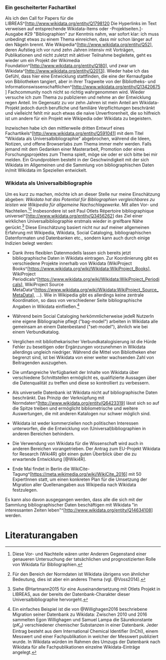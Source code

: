 ### Ein gescheiterter Fachartikel

Als ich den Call for Papers für die
LIBREAS^[<http://www.wikidata.org/entity/Q1798120> Die Hyperlinks im Text
verweisen auf entsprechende Wikidata-Items oder -Projektseiten.]-Ausgabe #29
"Bibliographien" zur Kenntnis nahm, war sofort klar: ich muss unbedingt etwas
zu einem Thema einreichen, dass mir schon länger auf den Nägeln brennt. Wie
Wikipedia^[<http://www.wikidata.org/entity/Q52>], deren Aufstieg ich vor rund
zehn Jahren intensiv mit Vorträgen, Publikationen und nicht zuletzt mit aktiver
Teilnahme begleitete, geht es wieder um ein Projekt der Wikimedia
Foundation^[<http://www.wikidata.org/entity/Q180>], und zwar um
Wikidata^[<http://www.wikidata.org/entity/Q2013>]. Wieder habe ich das Gefühl,
dass hier eine Entwicklung stattfinden, die eine der Kernaufgabe von
Bibliotheken tangiert, aber in ihrer Tragweite von der Bibliotheks- und
Informationswissenschaftlichen^[<http://www.wikidata.org/entity/Q13420675>]
Fachcommunity noch nicht so richtig wahrgenommen wird. Wieder versuche ich zum
Thema zu publizieren und nehme an der Entwicklung regen Anteil. Im Gegensatz zu
vor zehn Jahren ist mein Anteil am Wikidata-Projekt jedoch durch berufliche und
familiäre Verpflichtungen beschränkt und vielleicht fehlt mir auch etwas die
naive Unverfrorenheit, die so hilfreich ist um andere für ein Projekt wie
Wikipedia oder Wikidata zu begeistern.

Inzwischen habe ich den mittlerweile dritten Entwurf eines
Fachartikels^[<http://www.wikidata.org/entity/Q591041>] mit dem Titel "Wikidata
als Universalbibliographie" abgebrochen, während die Ideen, Notizen, und offene
Browsertabs zum Thema immer mehr werden. Falls jemand mit dem Gedanken einer
Masterarbeit, Promotion oder eines Forschungsprojektes zum Thema spielt, möge
sie oder er sich bitte bei mir melden. Ein Grundproblem besteht in der
Geschwindigkeit mit der sich Wikidata im Allgemeinen und die Sammlung von
bibliographischen Daten in/mit Wikidata im Speziellen entwickelt.

### Wikidata als Universalbibliographie

Um es kurz zu machen, möchte ich an dieser Stelle nur meine Einschätzung
abgeben: *Wikidata hat das Potential für Bibliographien vergleichbares zu
leisten wie Wikipedia für allgemeine Nachschlagewerke*. Mit allen Vor- und
Nachteilen.[^2][^3] Insbesondere ist seit Paul Otlets Répertoire
bibliographique universel^[<http://www.wikidata.org/entity/Q3456262>] das Ziel
einer wirklichen Universalbibliographie erstmals wieder in greifbare Nähe
gerückt.[^4]  Diese Einschätzung basiert nicht nur auf meiner allgemeinen Erfahrung
mit Wikipedia, Wikidata, Social Cataloging, bibliographischen Datenformaten und
Datenbanken etc., sondern kann auch durch einige Indizien belegt werden:

[^2]: Diese Vor- und Nachteile wären unter Anderem Gegenstand einer
genaueren Untersuchung der tatsächlichen und prognostizierten Rolle von
Wikidata für Bibliographien.

[^3]: Für den Bereich der Normdaten ist Wikidata übrigens von ähnlicher
Bedeutung, dies ist aber ein anderes Thema (vgl. @Voss2014).

[^4]: Siehe @Hartmann2015 für eine Auseinandersetzung mit Otlets Projekt in LIBREAS,
aus der bereits der Datenbank-Charakter dieser Universalbibliographie hervorgeht.

* Dank ihres flexiblen Datenmodells lassen sich bereits jetzt bibliographische
  Daten in Wikidata eintragen. Zur Koordinierung gibt es verschiedene Projekte
  innerhalb von Wikidata (WikiProject Books^[<https://www.wikidata.org/wiki/Wikidata:WikiProject_Books>],
  WikiProject Periodicals^[<https://www.wikidata.org/wiki/Wikidata:WikiProject_Periodicals>],
  WikiProject Source MetaData^[<https://www.wikidata.org/wiki/Wikidata:WikiProject_Source_MetaData>], ...).
  Wie in Wikipedia gibt es allerdings keine
  zentrale Koordination, so dass von verschiedener Seite bibliographische
  Angaben in Wikidata einfließen.[^5]


[^5]: Ein einfaches Beispiel ist die von @Willighagen2016 beschriebene
Migration seiner Datenbank zu Wikidata: Zwischen 2010 und 2016 sammelten Egon
Willighagen und Samuel Lampa die Säurekonstante ($pK_a$) verschiedener
chemischer Substanzen in einer Datenbank. Jeder Eintrag besteht aus dem
International Chemical Identifier  (InChI), einem Messwert und einer
Fachpublikation in welcher der Messwert publiziert wurde. In Wikidata würden im
Rahmen des Umzugs der Datenbank nach Wikidata für alle Fachpublikationen
einzelne Wikidata-Einträge angelegt.


* Während beim Social Cataloging herkömmlicherweise jedeR NutzerIn eine eigene
  Bibliographie pflegt ("bag-model") arbeiten in Wikidata alle gemeinsam an einem
  Datenbestand ("set-model"), ähnlich wie bei einem Verbundkatalog.

* Verglichen mit bibliothekarischer Verbundkatalogisierung ist die Hürde Fehler
  zu beseitigen oder Ergänzungen vorzunehmen in Wikidata allerdings ungleich
  niedriger. Während die Mittel von Bibliotheken eher begrenzt sind, ist bei
  Wikidata von einer weiter wachsenden Zahl von Beitragenden auszugehen.

* Die umfangreiche Verfügbarkeit der Inhalte von Wikidata über verschiedene
  Schnittstellen ermöglicht es, qualifizierte Aussagen über die Datenqualität
  zu treffen und diese so kontrolliert zu verbessern.

* Als universelle Datenbank ist Wikidata nicht auf bibliographische Daten
  beschränkt. Das Prinzip der Verknüpfung mit
  Normdaten^[<http://www.wikidata.org/entity/Q6423319>] lässt sich so auf die
  Spitze treiben und ermöglicht bibliometrische und weitere Auswertungen, die
  mit anderen Katalogen nur schwer möglich sind.

* Wikidata ist weder kommerziellen noch politischen Interessen unterworfen, die
  die Entwicklung von (Universal)bibliographien in anderen Bereichen behindern.

* Die Verwendung von Wikidata für die Wissenschaft wird auch in anderen Bereichen
  vorangetrieben. Der Antrag zum EU-Projekt Wikidata for Research (Wiki4R) gibt
  einen guten Überblick über die zu erwartende Entwicklung [@Wiki4R].

* Ende Mai findet in Berlin die WikiCite-Tagung^[<https://meta.wikimedia.org/wiki/WikiCite_2016>]
  mit 50 ExpertInnen statt, um einen konkreten Plan für die Umsetzung der Migration aller Quellenangaben
  aus Wikipedia nach Wikidata festzulegen.

Es kann also davon ausgegangen werden, dass alle die sich mit der Sammlung
bibliographischer Daten beschäftigen mit Wikidata "in interessanten Zeiten
leben"^[<http://www.wikidata.org/entity/Q14634108>] werden.

# Literaturangaben

